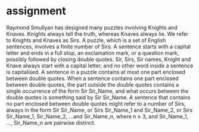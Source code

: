# assignment
Raymond Smullyan has designed many puzzles involving Knights and Knaves. Knights always tell the truth,
whereas Knaves always lie. We refer to Knights and Knaves as Sirs. A puzzle, which is a set of English sentences,
involves a finite number of Sirs.
A sentence starts with a capital letter and ends in a full stop, an exclamation mark,
or a question mark, possibly followed by closing double quotes. Sir, Sirs, Sir names, Knight and Knave always
start with a capital letter, and no other word inside a sentence is capitalised. A sentence in a puzzle contains
at most one part enclosed between double quotes. When a sentence contains one part enclosed between double
quotes, the part outside the double quotes contains a single occurrence of the form Sir Sir_Name, and what
occurs between the double quotes is something said by Sir Sir_Name. A sentence that contains no part enclosed
between double quotes might refer to a number of Sirs, always in the form Sir Sir_Name, or Sirs Sir_Name_1
and Sir_Name_2, or Sirs Sir_Name_1, Sir_Name_2, …and Sir_Name_n, where n ≥ 3, and Sir_Name_1, …,
Sir_Name_n are pairwise distinct.
